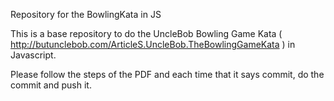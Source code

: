 Repository for the BowlingKata in JS

This is a base repository to do the UncleBob Bowling Game Kata 
( http://butunclebob.com/ArticleS.UncleBob.TheBowlingGameKata )
in Javascript.

Please follow the steps of the PDF and each time that it says commit, 
do the commit and push it.